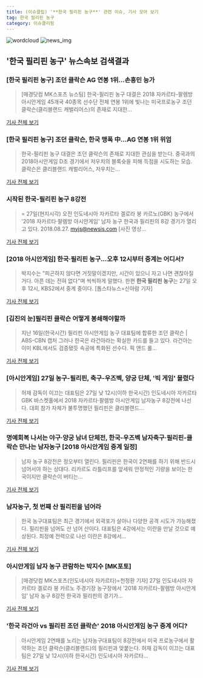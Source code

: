 ```yaml
---
title: (이슈클립) '**한국 필리핀 농구**' 관련 이슈, 기사 모아 보기
tag: 한국 필리핀 농구
category: 이슈클리핑
---
```

![wordcloud](https://s3.ap-northeast-2.amazonaws.com/lyrics101-wordcloud/2018-08-27-1535341658.png)
![news_img](https://user-images.githubusercontent.com/42597476/44507050-1206f400-a6e4-11e8-8d98-7ffbfebb353f.png)
## **'**한국 필리핀 농구**'** 뉴스속보 검색결과
### [**한국 필리핀 농구**] 조던 클락슨 AG 연봉 1위…손흥민 능가

>[매경닷컴 MK스포츠 뉴스팀] 한국-필리핀 농구 대결은 2018 자카르타-팔렘방 아시안게임 45개국 40종목 선수단 전체 연봉 1위에 빛나는 미국프로농구 조던 클락슨(클리블랜드 캐벌리어스)의 존재로 지대한...

<a href="http://sports.mk.co.kr/view.php?year=2018&no=537205" target="_blank">기사 전체 보기</a>

### [**한국 필리핀 농구**] 조던 클락슨, 한국 맹폭 中…AG 연봉 1위 위엄

>한국-필리핀 농구 대결은 조던 클락슨의 존재로 지대한 관심을 받는다. 중국과의 2018아시안게임 D조 경기에서 저우치의 블록슛을 피해 득점을 시도하는 모습. 클락슨은 클리블랜드 캐벌리어스, 저우치는...

<a href="http://star.mbn.co.kr/view.php?year=2018&no=537216&refer=portal" target="_blank">기사 전체 보기</a>

### 시작된 한국-필리핀 농구 8강전

>= 27일(현지시각) 오전 인도네시아 자카르타 겔로라 붕 카르노(GBK) 농구에서 '2018 자카르타·팔렘방 아시안게임' 남자 농구 한국과 필리핀의 8강 경기가 열리고 있다. 2018.08.27. myjs@newsis.com [사진 영상...

<a href="http://www.newsis.com/view/?id=NISI20180827_0014407085" target="_blank">기사 전체 보기</a>

### [2018 아시안게임] 한국·필리핀 농구…오후 12시부터 중계는 어디서?

>박지수는 "피곤하지 않다면 거짓말이겠지만, 시간이 있으니 자고 나면 괜찮아질 거다. 아픈 데는 전혀 없다"며 씩씩하게 말했다. 한편 **한국 필리핀 농구**는 27일 오후 12시, KBS2에서 중계 중이다. [톱스타뉴스=신아람 기자]

<a href="http://www.topstarnews.net/news/articleView.html?idxno=471436" target="_blank">기사 전체 보기</a>

### [김진의 눈]필리핀 클락슨 어떻게 봉쇄해야할까

>지난 16일(한국시간) 필리핀 아시안게임 농구 대표팀에 합류한 조던 클락슨 | ABS-CBN 캡처 그러나 한국은 라건아라는 확실한 카드를 들고 있다. 라건아는 이미 KBL에서도 검증됐듯 속공에 특화된 선수다. 픽 앤드 롤...

<a href="http://www.sportsseoul.com/news/read/673836" target="_blank">기사 전체 보기</a>

### [아시안게임] 27일 농구-필리핀, 축구-우즈벡, 양궁 단체, '빅 게임' 몰렸다

>허재 감독이 이끄는 대표팀은 27일 낮 12시(이하 한국시간) 인도네시아 자카르타 GBK 바스켓홀에서 2018 자카르타·팔렘방 아시안게임 남자농구 8강전에 나선다. 대회 참가 자체가 불투명했던 필리핀은 클리블랜드...

<a href="http://www.sedaily.com/NewsView/1S3ITKLIDW" target="_blank">기사 전체 보기</a>

### 명예회복 나서는 야구·양궁 남녀 단체전, 한국-우즈벡 남자축구·필리핀-클락슨 만나는 남자농구 [2018 아시안게임 중계 일정]

>남자 농구 8강전은 정오부터 열린다.  필리핀은 한국이 2연패를 하기 위해 반드시 넘어서야 하는 상대다. 리카르도 라틀리프를 앞세워 안정적인 기량을 보이는 한국이지만 클락슨이 버티는...

<a href="http://www.sportsq.co.kr/news/articleView.html?idxno=300180" target="_blank">기사 전체 보기</a>

### 남자농구, 첫 번째 산 필리핀을 넘어라

>한국 농구대표팀은 최근 경기에서 외곽포가 살아나 다양한 공격 시도가 가능해졌다. 필리핀을 넘어도 산 넘어 산이다. 대표팀은 4강에서는 이란을 만날 것으로 예상된다. 최정예 전력으로 나선 이란은 8강에서...

<a href="http://www.sportsworldi.com/content/html/2018/08/26/20180826668790.html" target="_blank">기사 전체 보기</a>

### 아시안게임 남자 농구 관람하는 박지수 [MK포토]

>[매경닷컴 MK스포츠(인도네시아 자카르타)=천정환 기자] 27일 인도네시아 자카르타 겔로라 붕 카르노 주경기장 농구장에서 '2018 자카르타-팔렘방 아시안게임' 남자 농구 8강전 한국과 필리핀의 경기가...

<a href="http://sports.mk.co.kr/view.php?year=2018&no=537218" target="_blank">기사 전체 보기</a>

### '한국 라건아 vs 필리핀 조던 클락슨' 2018 아시안게임 농구 중계 어디?

>아시안게임 2연패를 노리는 남자농구대표팀이 8강전에서 미국 프로농구에서 활약하는 조던 클락슨(클리블랜드)의 필리핀과 맞붙는다. 허재 감독이 이끄는 대표팀은 27일 낮 12시(이하 한국시간) 인도네시아 자카르타...

<a href="http://news20.busan.com/controller/newsController.jsp?newsId=20180827000080" target="_blank">기사 전체 보기</a>


